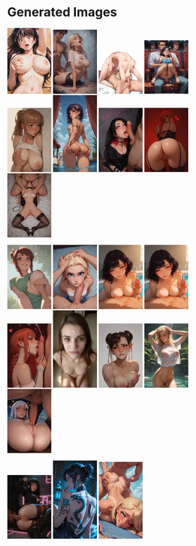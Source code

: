 # Generated Images



<img src="2025_10_20_01_thumb.webp" width="100"/> <img src="2025_10_20_02_thumb.webp" width="100"/> <img src="2025_10_20_03_thumb.webp" width="100"/> <img src="2025_10_20_04_thumb.webp" width="100"/> <img src="2025_10_20_05_thumb.webp" width="100"/> <img src="2025_10_20_06_thumb.webp" width="100"/> <img src="2025_10_20_07_thumb.webp" width="100"/> <img src="2025_10_20_08_thumb.webp" width="100"/> <img src="2025_10_20_09_thumb.webp" width="100"/>

<img src="2025_10_20_10_thumb.webp" width="100"/> <img src="2025_10_20_11_thumb.webp" width="100"/> <img src="2025_10_20_12_thumb.webp" width="100"/> <img src="2025_10_20_13_thumb.webp" width="100"/> <img src="2025_10_20_14_thumb.webp" width="100"/> <img src="2025_10_20_15_thumb.webp" width="100"/> <img src="2025_10_20_16_thumb.webp" width="100"/> <img src="2025_10_20_17_thumb.webp" width="100"/> <img src="2025_10_20_18_thumb.webp" width="100"/>

<img src="2025_10_20_19_thumb.webp" width="100"/> <img src="2025_10_20_20_thumb.webp" width="100"/> <img src="2025_10_20_21_thumb.webp" width="100"/>